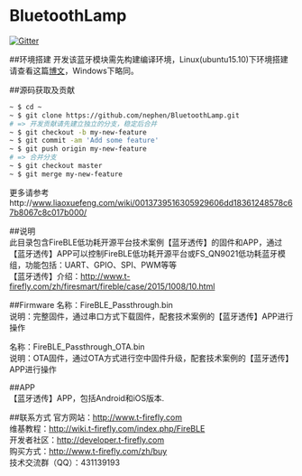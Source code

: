 # BluetoothLamp
[![Gitter](https://badges.gitter.im/nephen/BluetoothLamp.svg)](https://gitter.im/nephen/BluetoothLamp?utm_source=badge&utm_medium=badge&utm_campaign=pr-badge)

##环境搭建
开发该蓝牙模块需先构建编译环境，Linux(ubuntu15.10)下环境搭建请查看这篇[博文](http://www.nephen.com/2016/01/BLE%E6%A0%B8%E5%BF%83%E6%A8%A1%E5%9D%97FS-QN9021%E6%A8%A1%E5%9D%97%E5%BC%80%E5%8F%91/)，Windows下略同。

##源码获取及贡献

```sh
~ $ cd ~
~ $ git clone https://github.com/nephen/BluetoothLamp.git
# => 开发贡献请先建立独立的分支，稳定后合并
~ $ git checkout -b my-new-feature
~ $ git commit -am 'Add some feature'
~ $ git push origin my-new-feature
# => 合并分支
~ $ git checkout master
~ $ git merge my-new-feature
```

更多请参考http://www.liaoxuefeng.com/wiki/0013739516305929606dd18361248578c67b8067c8c017b000/

##说明  
此目录包含FireBLE低功耗开源平台技术案例【蓝牙透传】的固件和APP，通过【蓝牙透传】APP可以控制FireBLE低功耗开源平台或FS_QN9021低功耗蓝牙模组，功能包括：UART、GPIO、SPI、PWM等等     
【蓝牙透传】介绍：http://www.t-firefly.com/zh/firesmart/fireble/case/2015/1008/10.html     

##Firmware 
名称：FireBLE_Passthrough.bin      
说明：完整固件，通过串口方式下载固件，配套技术案例的【蓝牙透传】APP进行操作     

名称：FireBLE_Passthrough_OTA.bin      
说明：OTA固件，通过OTA方式进行空中固件升级，配套技术案例的【蓝牙透传】APP进行操作         

##APP    
【蓝牙透传】APP，包括Android和iOS版本.      

##联系方式
官方网站：http://www.t-firefly.com      
维基教程：http://wiki.t-firefly.com/index.php/FireBLE     
开发者社区：http://developer.t-firefly.com     
购买方式：http://www.t-firefly.com/zh/buy      
技术交流群（QQ）：431139193     
